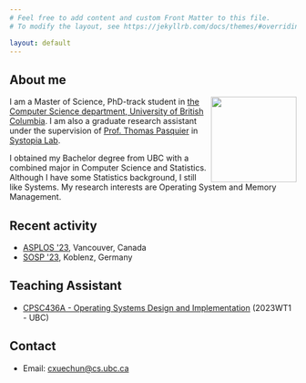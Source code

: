 ```yaml
---
# Feel free to add content and custom Front Matter to this file.
# To modify the layout, see https://jekyllrb.com/docs/themes/#overriding-theme-defaults

layout: default
---
```


## About me
<img align="right" width="150" height="150" src="/img/self/xuechun.JPG">

I am a Master of Science, PhD-track student in [the Computer Science department, University of British Columbia](https://www.cs.ubc.ca/). I am also a graduate research assistant under the supervision of [Prof. Thomas Pasquier](https://tfjmp.org/) in [Systopia Lab](https://systopia.cs.ubc.ca/).

I obtained my Bachelor degree from UBC with a combined major in Computer Science and Statistics. Although I have some Statistics background, I still like Systems. My research interests are Operating System and Memory Management.

## Recent activity

* [ASPLOS '23](https://asplos-conference.org/), Vancouver, Canada
* [SOSP '23](https://sosp2023.mpi-sws.org/), Koblenz, Germany

## Teaching Assistant
* [CPSC436A - Operating Systems Design and Implementation](https://tfjmp.org/UBC-CPSC-436A/) (2023WT1 - UBC)

## Contact

*   Email: cxuechun@cs.ubc.ca
